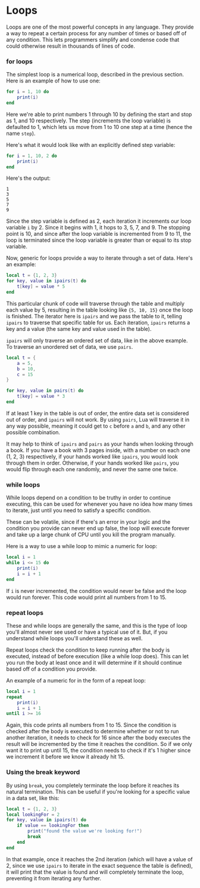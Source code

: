 # Loops

Loops are one of the most powerful concepts in any language. They provide a way to repeat a certain process for any number of times or based off of any condition. This lets programmers simplify and condense code that could otherwise result in thousands of lines of code.

### for loops

The simplest loop is a numerical loop, described in the previous section. Here is an example of how to use one:

```lua
for i = 1, 10 do
    print(i)
end
```

Here we're able to print numbers 1 through 10 by defining the start and stop as 1, and 10 respectively. The step (increments the loop variable) is defaulted to 1, which lets us move from 1 to 10 one step at a time (hence the name `step`).

Here's what it would look like with an explicitly defined step variable:

```lua
for i = 1, 10, 2 do
    print(i)
end
```

Here's the output:

```
1
3
5
7
9
```

Since the step variable is defined as 2, each iteration it increments our loop variable `i` by 2. Since it begins with 1, it hops to 3, 5, 7, and 9. The stopping point is 10, and since after the loop variable is incremented from 9 to 11, the loop is terminated since the loop variable is greater than or equal to its stop variable.

Now, generic for loops provide a way to iterate through a set of data. Here's an example:

```lua
local t = {1, 2, 3}
for key, value in ipairs(t) do
    t[key] = value * 5
end
```

This particular chunk of code will traverse through the table and multiply each value by 5, resulting in the table looking like `{5, 10, 15}` once the loop is finished. The iterator here is `ipairs` and we pass the table to it, telling `ipairs` to traverse that specific table for us. Each iteration, `ipairs` returns a key and a value (the same key and value used in the table).

`ipairs` will only traverse an ordered set of data, like in the above example. To traverse an unordered set of data, we use `pairs`.

```lua
local t = {
    a = 5,
    b = 10,
    c = 15
}

for key, value in pairs(t) do
    t[key] = value * 3
end
```

If at least 1 key in the table is out of order, the entire data set is considered out of order, and `ipairs` will not work. By using `pairs`, Lua will traverse it in any way possible, meaning it could get to `c` before `a` and `b`, and any other possible combination.

It may help to think of `ipairs` and `pairs` as your hands when looking through a book. If you have a book with 3 pages inside, with a number on each one (1, 2, 3) respectively, if your hands worked like `ipairs`, you would look through them in order. Otherwise, if your hands worked like `pairs`, you would flip through each one randomly, and never the same one twice.

### while loops

While loops depend on a condition to be truthy in order to continue executing, this can be used for whenever you have no idea how many times to iterate, just until you need to satisfy a specific condition.

These can be volatile, since if there's an error in your logic and the condition you provide can never end up false, the loop will execute forever and take up a large chunk of CPU until you kill the program manually.

Here is a way to use a while loop to mimic a numeric for loop:

```lua
local i = 1
while i <= 15 do
    print(i)
    i = i + 1
end
```

If `i` is never incremented, the condition would never be false and the loop would run forever. This code would print all numbers from 1 to 15.

### repeat loops

These and while loops are generally the same, and this is the type of loop you'll almost never see used or have a typical use of it. But, if you understand while loops you'll understand these as well.

Repeat loops check the condition to keep running after the body is executed, instead of before execution (like a while loop does). This can let you run the body at  least once and it will determine if it should continue based off of a condition you provide.

An example of a numeric for in the form of a repeat loop:

```lua
local i = 1
repeat
    print(i)
    i = i + 1
until i >= 16
```

Again, this code prints all numbers from 1 to 15. Since the condition is checked after the body is executed to determine whether or not to run another iteration, it needs to check for 16 since after the body executes the result will be incremented by the time it reaches the condition. So if we only want it to print up until 15, the condition needs to check if it's 1 higher since we increment it before we know it already hit 15.

### Using the break keyword

By using `break`, you completely terminate the loop before it reaches its natural termination. This can be useful if you're looking for a specific value in a data set, like this:

```lua
local t = {1, 2, 3}
local lookingFor = 2
for key, value in ipairs(t) do
    if value == lookingFor then
        print("found the value we're looking for!")
        break
    end
end
```

In that example, once it reaches the 2nd iteration (which will have a value of 2, since we use `ipairs` to iterate in the exact sequence the table is defined), it will print that the value is found and will completely terminate the loop, preventing it from iterating any further.
